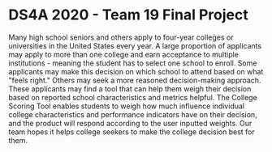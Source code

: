 # DS4A 2020 - Team 19 Final Project

Many high school seniors and others apply to four-year colleges or universities in the United States every year. A large proportion of applicants may apply to more than one college and earn acceptance to multiple institutions - meaning the student has to select one school to enroll. Some applicants may make this decision on which school to attend based on what "feels right." Others may seek a more reasoned decision-making approach. These applicants may find a tool that can help them weigh their decision based on reported school characteristics and metrics helpful. The College Scoring Tool enables students to weigh how much influence individual college characteristics and performance indicators have on their decision, and the product will respond according to the user inputted weights. Our team hopes it helps college seekers to make the college decision best for them.
